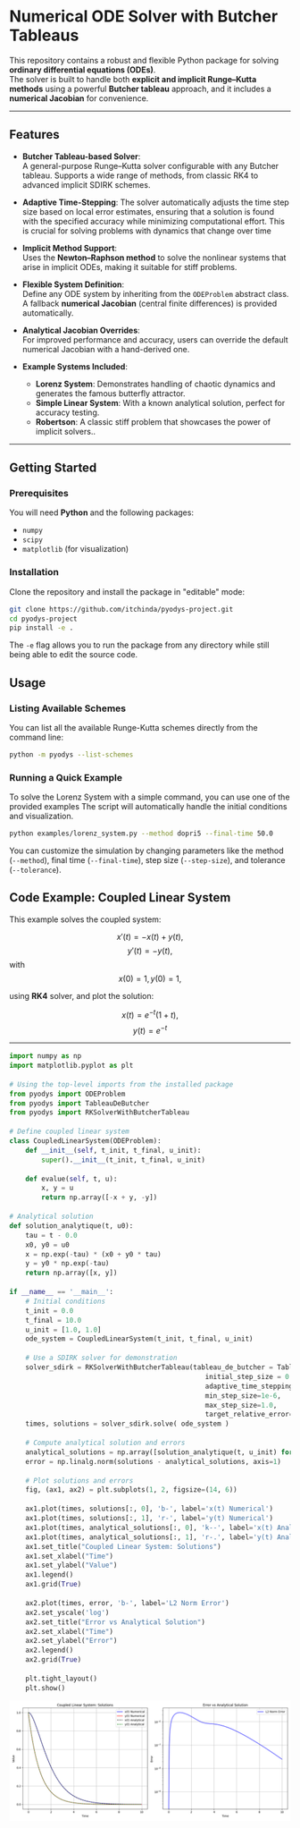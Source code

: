 # Numerical ODE Solver with Butcher Tableaus

This repository contains a robust and flexible Python package for solving **ordinary differential equations (ODEs)**.  
The solver is built to handle both **explicit and implicit Runge–Kutta methods** using a powerful **Butcher tableau** approach, and it includes a **numerical Jacobian** for convenience.

---

## Features

- **Butcher Tableau-based Solver**:  
  A general-purpose Runge–Kutta solver configurable with any Butcher tableau. Supports a wide range of methods, from classic RK4 to advanced implicit SDIRK schemes.

- **Adaptive Time-Stepping**: 
  The solver automatically adjusts the time step size based on    local error estimates, ensuring that a solution is found with the specified accuracy while minimizing computational effort. This is crucial for solving problems with dynamics that change over time

- **Implicit Method Support**:  
  Uses the **Newton–Raphson method** to solve the nonlinear systems that arise in implicit ODEs, making it suitable for stiff problems.

- **Flexible System Definition**:  
  Define any ODE system by inheriting from the `ODEProblem` abstract class. A fallback **numerical Jacobian** (central finite differences) is provided automatically.

- **Analytical Jacobian Overrides**:  
  For improved performance and accuracy, users can override the default numerical Jacobian with a hand-derived one.

- **Example Systems Included**:
  - **Lorenz System**: Demonstrates handling of chaotic dynamics and generates the famous butterfly attractor.  
  - **Simple Linear System**: With a known analytical solution, perfect for accuracy testing.
  - **Robertson**: A classic stiff problem that showcases the power of implicit solvers..
---

## Getting Started

### Prerequisites

You will need **Python** and the following packages:

- `numpy`  
- `scipy`  
- `matplotlib` (for visualization)

### Installation

Clone the repository and install the package in "editable" mode:


```bash
git clone https://github.com/itchinda/pyodys-project.git
cd pyodys-project
pip install -e .

```

The `-e` flag allows you to run the package from any directory while still being able to edit the source code.

## Usage

### Listing Available Schemes

You can list all the available Runge-Kutta schemes directly from the command line:

```bash
python -m pyodys --list-schemes
```

### Running a Quick Example

To solve the Lorenz System with a simple command, you can use one of the provided examples The script will automatically handle the initial conditions and visualization.

```bash
python examples/lorenz_system.py --method dopri5 --final-time 50.0
```

You can customize the simulation by changing parameters like the method (`--method`), final time (`--final-time`), step size (`--step-size`), and tolerance (`--tolerance`).

## Code Example: Coupled Linear System

This example solves the coupled system:

$$ x'(t) = -x(t) + y(t),$$
$$ y'(t) = -y(t), $$
with $$ x(0) = 1, y(0) = 1, $$

using **RK4** solver, and plot the solution:

$$x(t) = e^{-t}  (1 + t),  $$
$$y(t) = e^{-t}$$

---

```python
import numpy as np
import matplotlib.pyplot as plt

# Using the top-level imports from the installed package
from pyodys import ODEProblem
from pyodys import TableauDeButcher
from pyodys import RKSolverWithButcherTableau

# Define coupled linear system
class CoupledLinearSystem(ODEProblem):
    def __init__(self, t_init, t_final, u_init):
        super().__init__(t_init, t_final, u_init)
    
    def evalue(self, t, u):
        x, y = u
        return np.array([-x + y, -y])

# Analytical solution
def solution_analytique(t, u0):
    tau = t - 0.0
    x0, y0 = u0
    x = np.exp(-tau) * (x0 + y0 * tau)
    y = y0 * np.exp(-tau)
    return np.array([x, y])

if __name__ == '__main__':
    # Initial conditions
    t_init = 0.0
    t_final = 10.0
    u_init = [1.0, 1.0]
    ode_system = CoupledLinearSystem(t_init, t_final, u_init)

    # Use a SDIRK solver for demonstration
    solver_sdirk = RKSolverWithButcherTableau(tableau_de_butcher = TableauDeButcher.from_name('sdirk_hairer_norsett_wanner_45'),
                                                 initial_step_size = 0.01,
                                                 adaptive_time_stepping=True,
                                                 min_step_size=1e-6,
                                                 max_step_size=1.0,
                                                 target_relative_error=1e-6)
    times, solutions = solver_sdirk.solve( ode_system )

    # Compute analytical solution and errors
    analytical_solutions = np.array([solution_analytique(t, u_init) for t in times])
    error = np.linalg.norm(solutions - analytical_solutions, axis=1)

    # Plot solutions and errors
    fig, (ax1, ax2) = plt.subplots(1, 2, figsize=(14, 6))

    ax1.plot(times, solutions[:, 0], 'b-', label='x(t) Numerical')
    ax1.plot(times, solutions[:, 1], 'r-', label='y(t) Numerical')
    ax1.plot(times, analytical_solutions[:, 0], 'k--', label='x(t) Analytical')
    ax1.plot(times, analytical_solutions[:, 1], 'r-.', label='y(t) Analytical')
    ax1.set_title("Coupled Linear System: Solutions")
    ax1.set_xlabel("Time")
    ax1.set_ylabel("Value")
    ax1.legend()
    ax1.grid(True)

    ax2.plot(times, error, 'b-', label='L2 Norm Error')
    ax2.set_yscale('log')
    ax2.set_title("Error vs Analytical Solution")
    ax2.set_xlabel("Time")
    ax2.set_ylabel("Error")
    ax2.legend()
    ax2.grid(True)

    plt.tight_layout()
    plt.show()

```

![Quick Example Output Figures](examples/figures/quick_example.png)